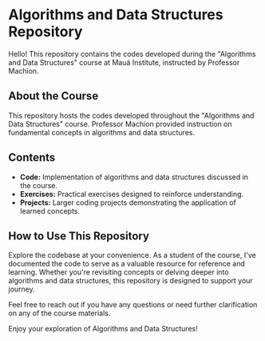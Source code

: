 # Algorithms and Data Structures Repository

Hello! This repository contains the codes developed during the "Algorithms and Data Structures" course at Mauá Institute, instructed by Professor Machion.

## About the Course

This repository hosts the codes developed throughout the "Algorithms and Data Structures" course. Professor Machion provided instruction on fundamental concepts in algorithms and data structures.

## Contents

- **Code:** Implementation of algorithms and data structures discussed in the course.
- **Exercises:** Practical exercises designed to reinforce understanding.
- **Projects:** Larger coding projects demonstrating the application of learned concepts.

## How to Use This Repository

Explore the codebase at your convenience. As a student of the course, I've documented the code to serve as a valuable resource for reference and learning. Whether you're revisiting concepts or delving deeper into algorithms and data structures, this repository is designed to support your journey.

Feel free to reach out if you have any questions or need further clarification on any of the course materials.

Enjoy your exploration of Algorithms and Data Structures!
